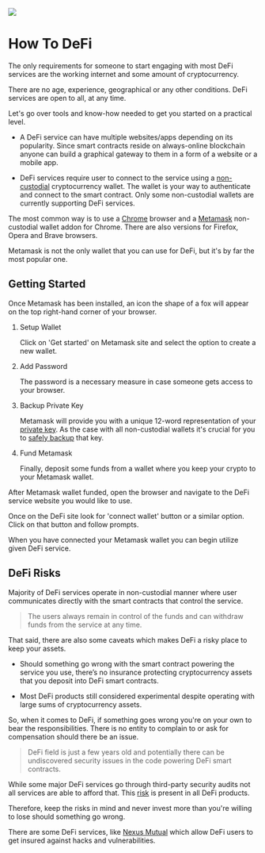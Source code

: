 ![](https://raw.githubusercontent.com/horizontalsystems/blockchain-crypto-guides/master/fundamentals/images/defi3-Main-l.png)

# How To DeFi

The only requirements for someone to start engaging with most DeFi services are the working internet and some amount of cryptocurrency. 

There are no age, experience, geographical or any other conditions. DeFi services are open to all, at any time.

Let's go over tools and know-how needed to get you started on a practical level.

- A DeFi service can have multiple websites/apps depending on its popularity. Since smart contracts reside on always-online blockchain anyone can build a graphical gateway to them in a form of a website or a mobile app.

- DeFi services require user to connect to the service using a [non-custodial](/guides/fundamentals/2-wallets-basics.md) cryptocurrency wallet. The wallet is your way to authenticate and connect to the smart contract. Only some non-custodial wallets are currently supporting DeFi services. 

The most common way is to use a [Chrome](https://www.google.com/chrome/) browser and a [Metamask](https://metamask.io) non-custodial wallet addon for Chrome. There are also versions for Firefox, Opera and Brave browsers.

Metamask is not the only wallet that you can use for DeFi, but it's by far the most popular one.

## Getting Started

Once Metamask has been installed, an icon the shape of a fox will appear on the top right-hand corner of your browser.

1. Setup Wallet

    Click on 'Get started' on Metamask site and select the option to create a new wallet.

2. Add Password
   
   The password is a necessary measure in case someone gets access to your browser.
   
3. Backup Private Key

   Metamask will provide you with a unique 12-word representation of your [private key](/guides/fundamentals/3-private-keys-basics.md). As the case with all non-custodial wallets it's crucial for you to [safely backup](/guides/fundamentals/4-safe-storage-basics.md) that key.

4. Fund Metamask

    Finally, deposit some funds from a wallet where you keep your crypto to your Metamask wallet.

After Metamask wallet funded, open the browser and navigate to the DeFi service website you would like to use. 

Once on the DeFi site look for 'connect wallet' button or a similar option. Click on that button and follow prompts.

When you have connected your Metamask wallet you can begin utilize given DeFi service.

## DeFi Risks

Majority of DeFi services operate in non-custodial manner where user communicates directly with the smart contracts that control the service. 

> The users always remain in control of the funds and can withdraw funds from the service at any time.

That said, there are also some caveats which makes DeFi a risky place to keep your assets. 

- Should something go wrong with the smart contract powering the service you use, there’s no insurance protecting cryptocurrency assets that you deposit into DeFi smart contracts.

- Most DeFi products still considered experimental despite operating with large sums of cryptocurrency assets.

So, when it comes to DeFi, if something goes wrong you're on your own to bear the responsibilities. There is no entity to complain to or ask for compensation should there be an issue.

> DeFi field is just a few years old and potentially there can be undiscovered security issues in the code powering DeFi smart contracts. 

While some major DeFi services go through third-party security audits not all services are able to afford that. This [risk]((https://defirate.com/hacks/)) is present in all DeFi products. 

Therefore, keep the risks in mind and never invest more than you're willing to lose should something go wrong.

There are some DeFi services, like [Nexus Mutual](https://nexusmutual.io) which allow DeFi users to get insured against hacks and vulnerabilities.